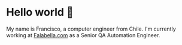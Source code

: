 # Hello world :wave:

My name is Francisco, a computer engineer from Chile. I'm currently working at [Falabella.com](https://www.falabella.com/falabella-cl 'Falabella website') as a Senior QA Automation Engineer.
